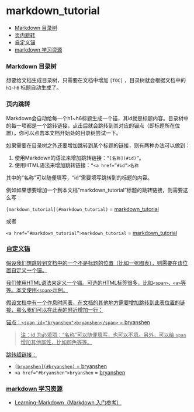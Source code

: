 # markdown_tutorial

- [Markdown 目录树](#Markdown-目录树)
- [页内跳转](#页内跳转)
- [自定义锚](#自定义锚)
- [markdown 学习资源](#markdown-学习资源)

### Markdown 目录树

想要给文档生成目录树，只需要在文档中增加 `[TOC]` ，目录树就会根据文档中的 `h1~h6` 标题自动生成了。

### 页内跳转

Markdown会自动给每一个h1~h6标题生成一个锚，其id就是标题内容。目录树中的每一项都是一个跳转链接，点击后就会跳转到其对应的锚点（即标题所在位置）。你可以点击本文档开始处的目录树尝试一下。

如果需要在目录树之外还要增加跳转到某个标题的链接，则有两种办法可以做到： 
1. 使用Markdown的语法来增加跳转链接：`“[名称](#id)”`。 
2. 使用HTML语法来增加跳转链接：`“<a href=”#id”>名称`

其中的“名称”可以随便填写，“id”需要填写跳转到的标题的内容。

例如如果想要增加一个到本文档“markdown_tutorial”标题的跳转链接，则需要这么写：

`[markdown_tutorial](#markdown_tutorial)` = [markdown_tutorial](#markdown_tutorial)

或者

`<a href=”#markdown_tutorial”>markdown_tutorial` = <a href="#markdown_tutorial">markdown_tutorial

### 自定义锚

假设我们想跳转到文档中的一个不是标题的位置（比如一张图表），则需要在该位置自定义一个锚。

我们使用HTML语法来定义一个锚。可选的HTML标签很多，比如`<span>、<a>`等等。本文使用`<span>`示例。

假设文档中有一个作息时间表，在文档的其他地方需要增加跳转到此表位置的链接，那么我们可以在此表的附近增加一行：

锚点：`<span id="bryanshen">bryanshen</span>` = <span id="bryanshen">bryanshen</span>
>注：id 为必填项；“名称”可以随便填写，也可以不填。另外，可以给 `span` 增加其他属性，比如颜色等等。

跳转超链接：
* `[bryanshen](#bryanshen)` = [bryanshen](#bryanshen)
* `<a href="#bryanshen">bryanshen` = <a href="#bryanshen">bryanshen

### markdown 学习资源
* [Learning-Markdown（Markdown 入门参考）](http://xianbai.me/learn-md/article/syntax/images.html)
